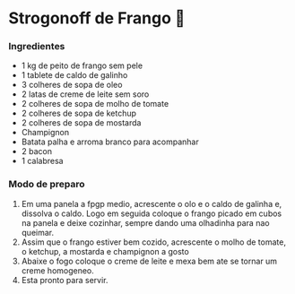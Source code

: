 # Strogonoff de Frango :chicken:

### Ingredientes

- 1 kg de peito de frango sem pele
- 1 tablete de caldo de galinho
- 3 colheres de sopa de oleo
- 2 latas de creme de leite sem soro
- 2 colheres de sopa de molho de tomate
- 2 colheres de sopa de ketchup
- 2 colheres de sopa de mostarda
- Champignon
- Batata palha e arroma branco para acompanhar
- 2 bacon
- 1 calabresa

### Modo de preparo

1. Em uma panela a fpgp medio, acrescente o olo e o caldo de galinha e, dissolva o caldo. Logo em seguida coloque o frango picado em cubos na panela e deixe cozinhar, sempre dando uma olhadinha para nao queimar.
2. Assim que o frango estiver bem cozido, acrescente o molho de tomate, o ketchup, a mostarda e champignon a gosto 
3. Abaixe o fogo coloque o creme de leite e mexa bem ate se tornar um creme homogeneo.
4. Esta pronto para servir.

